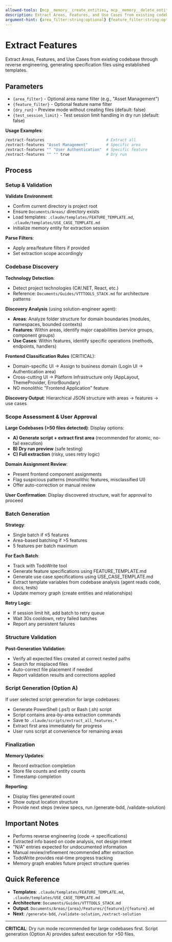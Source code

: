 ```yaml
---
allowed-tools: [mcp__memory__create_entities, mcp__memory__delete_entities, mcp__memory__create_relations, mcp__memory__delete_relations, mcp__memory__add_observations, mcp__memory__delete_observations, mcp__memory__read_graph, mcp__memory__search_nodes, mcp__memory__open_nodes, Task, Read, Write, Edit, Glob, Grep, Bash, TodoWrite]
description: Extract Areas, Features, and Use Cases from existing codebase into specification files
argument-hint: {area_filter:string:optional} {feature_filter:string:optional} {dry_run:flag:optional(false)} {test_session_limit:flag:optional(false)}
---
```


# Extract Features

Extract Areas, Features, and Use Cases from existing codebase through reverse engineering, generating specification files using established templates.

## Parameters

- `{area_filter}` - Optional area name filter (e.g., "Asset Management")
- `{feature_filter}` - Optional feature name filter
- `{dry_run}` - Preview mode without creating files (default: false)
- `{test_session_limit}` - Test session limit handling in dry run (default: false)

**Usage Examples**:
```bash
/extract-features                           # Extract all
/extract-features "Asset Management"        # Specific area
/extract-features "" "User Authentication"  # Specific feature
/extract-features "" "" true                # Dry run
```

## Process

### Setup & Validation

**Validate Environment**:
- Confirm current directory is project root
- Ensure `Documents/Areas/` directory exists
- Load templates: `.claude/templates/FEATURE_TEMPLATE.md`, `.claude/templates/USE_CASE_TEMPLATE.md`
- Initialize memory entity for extraction session

**Parse Filters**:
- Apply area/feature filters if provided
- Set extraction scope accordingly

### Codebase Discovery

**Technology Detection**:
- Detect project technologies (C#/.NET, React, etc.)
- Reference: `Documents/Guides/VTTTOOLS_STACK.md` for architecture patterns

**Discovery Analysis** (using solution-engineer agent):
- **Areas**: Analyze folder structure for domain boundaries (modules, namespaces, bounded contexts)
- **Features**: Within areas, identify major capabilities (service groups, component groups)
- **Use Cases**: Within features, identify specific operations (methods, endpoints, handlers)

**Frontend Classification Rules** (CRITICAL):
- Domain-specific UI → Assign to business domain (Login UI → Authentication area)
- Cross-cutting UI → Platform Infrastructure only (AppLayout, ThemeProvider, ErrorBoundary)
- NO monolithic "Frontend Application" feature

**Discovery Output**: Hierarchical JSON structure with areas → features → use cases

### Scope Assessment & User Approval

**Large Codebases (>50 files detected)**:
Display options:
- **A) Generate script + extract first area** (recommended for atomic, no-fail execution)
- **B) Dry run preview** (safe testing)
- **C) Full extraction** (risky, uses retry logic)

**Domain Assignment Review**:
- Present frontend component assignments
- Flag suspicious patterns (monolithic features, misclassified UI)
- Offer auto-correction or manual review

**User Confirmation**: Display discovered structure, wait for approval to proceed

### Batch Generation

**Strategy**:
- Single batch if ≤5 features
- Area-based batching if >5 features
- 5 features per batch maximum

**For Each Batch**:
- Track with TodoWrite tool
- Generate feature specifications using FEATURE_TEMPLATE.md
- Generate use case specifications using USE_CASE_TEMPLATE.md
- Extract template variables from codebase analysis (agent reads code, docs, tests)
- Update memory graph (create entities and relationships)

**Retry Logic**:
- If session limit hit, add batch to retry queue
- Wait 30s cooldown, retry failed batches
- Report any persistent failures

### Structure Validation

**Post-Generation Validation**:
- Verify all expected files created at correct nested paths
- Search for misplaced files
- Auto-correct file placement if needed
- Report validation results and corrections applied

### Script Generation (Option A)

If user selected script generation for large codebases:
- Generate PowerShell (.ps1) or Bash (.sh) script
- Script contains area-by-area extraction commands
- Save to `.claude/scripts/extract_all_features.*`
- Extract first area immediately for progress
- User runs script at convenience for remaining areas

### Finalization

**Memory Updates**:
- Record extraction completion
- Store file counts and entity counts
- Timestamp completion

**Reporting**:
- Display files generated count
- Show output location structure
- Provide next steps (review specs, run /generate-bdd, /validate-solution)

## Important Notes

- Performs reverse engineering (code → specifications)
- Extracted info based on code analysis, not design intent
- "N/A" entries expected for undocumented information
- Manual review/refinement recommended after extraction
- TodoWrite provides real-time progress tracking
- Memory graph enables future project structure queries

## Quick Reference

- **Templates**: `.claude/templates/FEATURE_TEMPLATE.md`, `.claude/templates/USE_CASE_TEMPLATE.md`
- **Architecture**: `Documents/Guides/VTTTOOLS_STACK.md`
- **Output**: `Documents/Areas/{area}/Features/{feature}/{feature}.md`
- **Next**: `/generate-bdd`, `/validate-solution`, `/extract-solution`

---

**CRITICAL**: Dry run mode recommended for large codebases first. Script generation (Option A) provides safest execution for >50 files.
